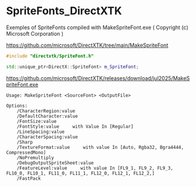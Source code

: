 # SpriteFonts_DirectXTK
Exemples of SpriteFonts compiled with MakeSpriteFont.exe ( Copyright (c) Microsoft Corporation )

https://github.com/microsoft/DirectXTK/tree/main/MakeSpriteFont

```cpp
#include "directxtk/SpriteFont.h"

std::unique_ptr<DirectX::SpriteFont> m_SpriteFont;
```

https://github.com/microsoft/DirectXTK/releases/download/jul2025/MakeSpriteFont.exe

```shell
Usage: MakeSpriteFont <SourceFont> <OutputFile>

Options:
    /CharacterRegion:value
    /DefaultCharacter:value
    /FontSize:value
    /FontStyle:value     with Value In [Regular]
    /LineSpacing:value
    /CharacterSpacing:value
    /Sharp
    /TextureFormat:value     with value In [Auto, Rgba32, Bgra4444, CompressedMono]
    /NoPremultiply
    /DebugOutputSpriteSheet:value
    /FeatureLevel:value     with value In [FL9_1, FL9_2, FL9_3, FL10_0, FL10_1, FL11_0, FL11_1, FL12_0, FL12_1, FL12_2,]
    /FastPack
```
